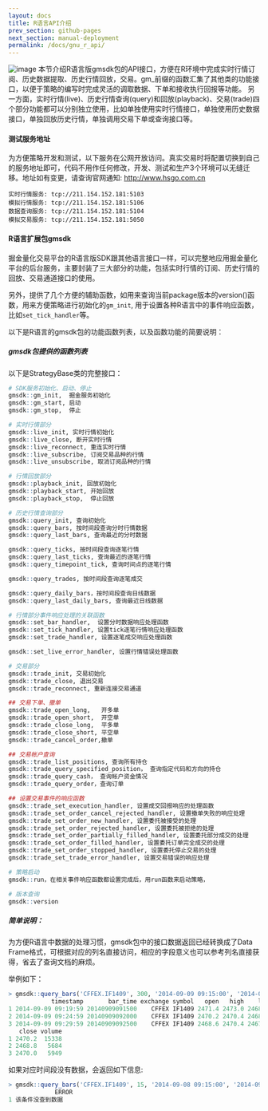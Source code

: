 ```yaml
---
layout: docs
title: R语言API介绍  
prev_section: github-pages
next_section: manual-deployment
permalink: /docs/gnu_r_api/
---
```

![image](http://www.r-project.org/Rlogo.jpg)
本节介绍R语言版gmsdk包的API接口，方便在R环境中完成实时行情订阅、历史数据提取、历史行情回放，交易。gm_前缀的函数汇集了其他类的功能接口，以便于策略的编写时完成灵活的调取数据、下单和接收执行回报等功能。
另一方面，实时行情(live)、历史行情查询(query)和回放(playback)、交易(trade)四个部分功能都可以分别独立使用，比如单独使用实时行情接口，单独使用历史数据接口，单独回放历史行情，单独调用交易下单或查询接口等。

#### 测试服务地址

为方便策略开发和测试，以下服务在公网开放访问。真实交易时将配置切换到自己的服务地址即可，代码不用作任何修改，开发、测试和生产3个环境可以无缝迁移。地址如有变更，请查询官网通知: http://www.hsgo.com.cn

```
实时行情服务: tcp://211.154.152.181:5103
模拟行情服务: tcp://211.154.152.181:5106
数据查询服务: tcp://211.154.152.181:5104
模拟交易服务: tcp://211.154.152.181:5050
```

#### R语言扩展包gmsdk

掘金量化交易平台的R语言版SDK跟其他语言接口一样，可以完整地应用掘金量化平台的后台服务，主要封装了三大部分的功能，包括实时行情的订阅、历史行情的回放、交易通道接口的使用。

另外，提供了几个方便的辅助函数，如用来查询当前package版本的version()函数，用来方便策略进行初始化的```gm_init```, 用于设置各种R语言中的事件响应函数，比如```set_tick_handler```等。

以下是R语言的gmsdk包的功能函数列表，以及函数功能的简要说明：

##### gmsdk包提供的函数列表 

以下是StrategyBase类的完整接口：

```R
# SDK服务初始化、启动、停止
gmsdk::gm_init,  掘金服务初始化     
gmsdk::gm_start, 启动
gmsdk::gm_stop,  停止 

# 实时行情部分
gmsdk::live_init, 实时行情初始化
gmsdk::live_close, 断开实时行情
gmsdk::live_reconnect, 重连实时行情
gmsdk::live_subscribe, 订阅交易品种的行情
gmsdk::live_unsubscribe, 取消订阅品种的行情

# 行情回放部分
gmsdk::playback_init, 回放初始化
gmsdk::playback_start, 开始回放
gmsdk::playback_stop,  停止回放

# 历史行情查询部分
gmsdk::query_init, 查询初始化
gmsdk::query_bars, 按时间段查询分时行情数据
gmsdk::query_last_bars, 查询最近的分时数据

gmsdk::query_ticks, 按时间段查询逐笔行情
gmsdk::query_last_ticks, 查询最近的逐笔行情
gmsdk::query_timepoint_tick, 查询时间点的逐笔行情

gmsdk::query_trades, 按时间段查询逐笔成交

gmsdk::query_daily_bars，按时间段查询日线数据
gmsdk::query_last_daily_bars, 查询最近日线数据

# 行情部分事件响应处理的关联函数
gmsdk::set_bar_handler,  设置分时数据响应处理函数
gmsdk::set_tick_handler, 设置tick逐笔行情响应处理函数
gmsdk::set_trade_handler, 设置逐笔成交响应处理函数

gmsdk::set_live_error_handler, 设置行情错误处理函数

# 交易部分
gmsdk::trade_init, 交易初始化
gmsdk::trade_close, 退出交易
gmsdk::trade_reconnect, 重新连接交易通道

## 交易下单、撤单
gmsdk::trade_open_long,   开多单
gmsdk::trade_open_short,  开空单
gmsdk::trade_close_long,  平多单
gmsdk::trade_close_short, 平空单
gmsdk::trade_cancel_order,撤单

## 交易帐户查询
gmsdk::trade_list_positions, 查询所有持仓
gmsdk::trade_query_specified_position， 查询指定代码和方向的持仓
gmsdk::trade_query_cash， 查询帐户资金情况
gmsdk::trade_query_order，查询订单

## 设置交易事件的响应函数
gmsdk::trade_set_execution_handler, 设置成交回报响应的处理函数
gmsdk::trade_set_order_cancel_rejected_handler, 设置撤单失败的响应处理
gmsdk::trade_set_order_new_handler, 设置委托被接受的处理
gmsdk::trade_set_order_rejected_handler, 设置委托被拒绝的处理
gmsdk::trade_set_order_partially_filled_handler, 设置委托部分成交的处理
gmsdk::trade_set_order_filled_handler, 设置委托订单完全成交的处理
gmsdk::trade_set_order_stopped_handler, 设置委托停止交易的处理
gmsdk::trade_set_trade_error_handler, 设置交易错误的响应处理

# 策略启动
gmsdk::run，在相关事件响应函数都设置完成后，用run函数来启动策略，

# 版本查询
gmsdk::version

```

##### 简单说明：

为方便R语言中数据的处理习惯，gmsdk包中的接口数据返回已经转换成了Data Frame格式，可根据对应的列名直接访问，相应的字段意义也可以参考列名直接获得，省去了查询文档的麻烦。

举例如下：

```R
> gmsdk::query_bars('CFFEX.IF1409', 300, '2014-09-09 09:15:00', '2014-09-09 09:30:00')
            timestamp       bar_time exchange symbol   open   high    low
1 2014-09-09 09:19:59 20140909091500    CFFEX IF1409 2471.4 2473.0 2468.8
2 2014-09-09 09:24:59 20140909092000    CFFEX IF1409 2470.2 2470.4 2468.0
3 2014-09-09 09:29:59 20140909092500    CFFEX IF1409 2468.6 2470.4 2467.8
   close volume
1 2470.2  15338
2 2468.8   5684
3 2470.0   5949
```
如果对应时间段没有数据，会返回如下信息:

```R
> gmsdk::query_bars('CFFEX.IF1409', 15, '2014-09-08 09:15:00', '2014-09-08 09:30:00')
             ERROR
1 该条件没查到数据

```
